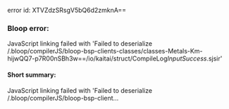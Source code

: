 error id: XTVZdzSRsgV5bQ6d2zmknA==
### Bloop error:

JavaScript linking failed with 'Failed to deserialize <WORKSPACE>/.bloop/compilerJS/bloop-bsp-clients-classes/classes-Metals-Km-hijwQQ7-p7R00nSBh3w==/io/kaitai/struct/CompileLog$InputSuccess$.sjsir'
#### Short summary: 

JavaScript linking failed with 'Failed to deserialize <WORKSPACE>/.bloop/compilerJS/bloop-bsp-client...